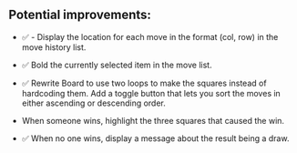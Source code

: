 ## Potential improvements:

- :white_check_mark: - Display the location for each move in the format (col, row) in the move history list.

- :white_check_mark: Bold the currently selected item in the move list.

- :white_check_mark: Rewrite Board to use two loops to make the squares instead of hardcoding them.
  Add a toggle button that lets you sort the moves in either ascending or descending order.

- When someone wins, highlight the three squares that caused the win.

- :white_check_mark: When no one wins, display a message about the result being a draw.
